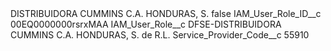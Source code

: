 <?xml version="1.0" encoding="UTF-8"?>
<CustomMetadata xmlns="http://soap.sforce.com/2006/04/metadata" xmlns:xsi="http://www.w3.org/2001/XMLSchema-instance" xmlns:xsd="http://www.w3.org/2001/XMLSchema">
    <label>DISTRIBUIDORA CUMMINS C.A. HONDURAS, S.</label>
    <protected>false</protected>
    <values>
        <field>IAM_User_Role_ID__c</field>
        <value xsi:type="xsd:string">00EQ0000000rsrxMAA</value>
    </values>
    <values>
        <field>IAM_User_Role__c</field>
        <value xsi:type="xsd:string">DFSE-DISTRIBUIDORA CUMMINS C.A. HONDURAS, S. de R.L.</value>
    </values>
    <values>
        <field>Service_Provider_Code__c</field>
        <value xsi:type="xsd:string">55910</value>
    </values>
</CustomMetadata>

